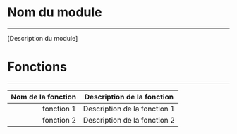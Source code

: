 # Nom du module
------
[Description du module]

# Fonctions
------
|Nom de la fonction | Description de la fonction 
|-:|:-:
|fonction 1| Description de la fonction 1
|fonction 2| Description de la fonction 2

